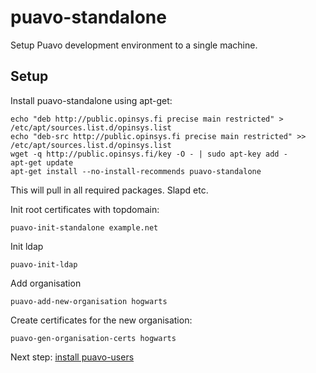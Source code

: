 # puavo-standalone

Setup Puavo development environment to a single machine.

## Setup


Install puavo-standalone using apt-get:

    echo "deb http://public.opinsys.fi precise main restricted" > /etc/apt/sources.list.d/opinsys.list
    echo "deb-src http://public.opinsys.fi precise main restricted" >> /etc/apt/sources.list.d/opinsys.list
    wget -q http://public.opinsys.fi/key -O - | sudo apt-key add -
    apt-get update
    apt-get install --no-install-recommends puavo-standalone

This will pull in all required packages. Slapd etc.

Init root certificates with topdomain:

    puavo-init-standalone example.net

Init ldap

    puavo-init-ldap

Add organisation

    puavo-add-new-organisation hogwarts

Create certificates for the new organisation:

    puavo-gen-organisation-certs hogwarts

Next step: [install puavo-users](https://github.com/opinsys/puavo-users/blob/master/doc/STANDALONE.md)
